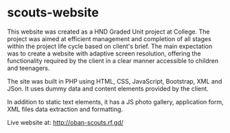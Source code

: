 # scouts-website
This website was created as a HND Graded Unit project at College. The project was aimed at efficient  management and  completion of all stages within the project life cycle based on client's brief. The main expectation was to create a website with adaptive screen resolution, offering the functionality required by the client in a clear manner accessible to children and teenagers.

The site was built in PHP using HTML, CSS, JavaScript, Bootstrap, XML and JSon. It uses dummy data and content elements provided by the client.

In addition to static text elements, it has a JS photo gallery, application form, XML files data extraction and formatting.

Live website at: http://oban-scouts.rf.gd/
